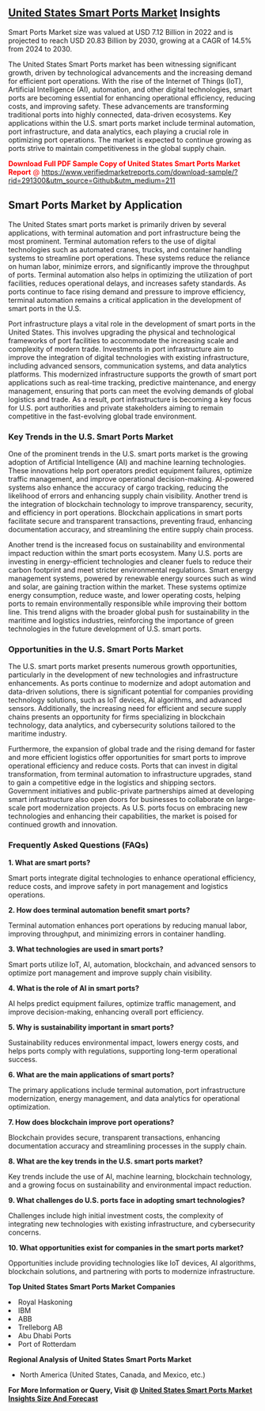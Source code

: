 <h2><a href="https://www.verifiedmarketreports.com/download-sample/?rid=291300&amp;utm_source=Github&amp;utm_medium=211" target="_blank">United States Smart Ports Market</a> Insights</h2><p>Smart Ports Market size was valued at USD 7.12 Billion in 2022 and is projected to reach USD 20.83 Billion by 2030, growing at a CAGR of 14.5% from 2024 to 2030.</p><p><p>The United States Smart Ports market has been witnessing significant growth, driven by technological advancements and the increasing demand for efficient port operations. With the rise of the Internet of Things (IoT), Artificial Intelligence (AI), automation, and other digital technologies, smart ports are becoming essential for enhancing operational efficiency, reducing costs, and improving safety. These advancements are transforming traditional ports into highly connected, data-driven ecosystems. Key applications within the U.S. smart ports market include terminal automation, port infrastructure, and data analytics, each playing a crucial role in optimizing port operations. The market is expected to continue growing as ports strive to maintain competitiveness in the global supply chain. <p><span class=""><span style="color: #ff0000;"><strong>Download Full PDF Sample Copy of United States Smart Ports Market Report</strong> @ </span><a href="https://www.verifiedmarketreports.com/download-sample/?rid=291300&amp;utm_source=Github&amp;utm_medium=211" target="_blank">https://www.verifiedmarketreports.com/download-sample/?rid=291300&amp;utm_source=Github&amp;utm_medium=211</a></span></p></p><h2>Smart Ports Market by Application</h2><p>The United States smart ports market is primarily driven by several applications, with terminal automation and port infrastructure being the most prominent. Terminal automation refers to the use of digital technologies such as automated cranes, trucks, and container handling systems to streamline port operations. These systems reduce the reliance on human labor, minimize errors, and significantly improve the throughput of ports. Terminal automation also helps in optimizing the utilization of port facilities, reduces operational delays, and increases safety standards. As ports continue to face rising demand and pressure to improve efficiency, terminal automation remains a critical application in the development of smart ports in the U.S.</p><p>Port infrastructure plays a vital role in the development of smart ports in the United States. This involves upgrading the physical and technological frameworks of port facilities to accommodate the increasing scale and complexity of modern trade. Investments in port infrastructure aim to improve the integration of digital technologies with existing infrastructure, including advanced sensors, communication systems, and data analytics platforms. This modernized infrastructure supports the growth of smart port applications such as real-time tracking, predictive maintenance, and energy management, ensuring that ports can meet the evolving demands of global logistics and trade. As a result, port infrastructure is becoming a key focus for U.S. port authorities and private stakeholders aiming to remain competitive in the fast-evolving global trade environment.</p><h3>Key Trends in the U.S. Smart Ports Market</h3><p>One of the prominent trends in the U.S. smart ports market is the growing adoption of Artificial Intelligence (AI) and machine learning technologies. These innovations help port operators predict equipment failures, optimize traffic management, and improve operational decision-making. AI-powered systems also enhance the accuracy of cargo tracking, reducing the likelihood of errors and enhancing supply chain visibility. Another trend is the integration of blockchain technology to improve transparency, security, and efficiency in port operations. Blockchain applications in smart ports facilitate secure and transparent transactions, preventing fraud, enhancing documentation accuracy, and streamlining the entire supply chain process.</p><p>Another trend is the increased focus on sustainability and environmental impact reduction within the smart ports ecosystem. Many U.S. ports are investing in energy-efficient technologies and cleaner fuels to reduce their carbon footprint and meet stricter environmental regulations. Smart energy management systems, powered by renewable energy sources such as wind and solar, are gaining traction within the market. These systems optimize energy consumption, reduce waste, and lower operating costs, helping ports to remain environmentally responsible while improving their bottom line. This trend aligns with the broader global push for sustainability in the maritime and logistics industries, reinforcing the importance of green technologies in the future development of U.S. smart ports.</p><h3>Opportunities in the U.S. Smart Ports Market</h3><p>The U.S. smart ports market presents numerous growth opportunities, particularly in the development of new technologies and infrastructure enhancements. As ports continue to modernize and adopt automation and data-driven solutions, there is significant potential for companies providing technology solutions, such as IoT devices, AI algorithms, and advanced sensors. Additionally, the increasing need for efficient and secure supply chains presents an opportunity for firms specializing in blockchain technology, data analytics, and cybersecurity solutions tailored to the maritime industry.</p><p>Furthermore, the expansion of global trade and the rising demand for faster and more efficient logistics offer opportunities for smart ports to improve operational efficiency and reduce costs. Ports that can invest in digital transformation, from terminal automation to infrastructure upgrades, stand to gain a competitive edge in the logistics and shipping sectors. Government initiatives and public-private partnerships aimed at developing smart infrastructure also open doors for businesses to collaborate on large-scale port modernization projects. As U.S. ports focus on embracing new technologies and enhancing their capabilities, the market is poised for continued growth and innovation.</p><h3>Frequently Asked Questions (FAQs)</h3><p><strong>1. What are smart ports?</strong></p><p>Smart ports integrate digital technologies to enhance operational efficiency, reduce costs, and improve safety in port management and logistics operations.</p><p><strong>2. How does terminal automation benefit smart ports?</strong></p><p>Terminal automation enhances port operations by reducing manual labor, improving throughput, and minimizing errors in container handling.</p><p><strong>3. What technologies are used in smart ports?</strong></p><p>Smart ports utilize IoT, AI, automation, blockchain, and advanced sensors to optimize port management and improve supply chain visibility.</p><p><strong>4. What is the role of AI in smart ports?</strong></p><p>AI helps predict equipment failures, optimize traffic management, and improve decision-making, enhancing overall port efficiency.</p><p><strong>5. Why is sustainability important in smart ports?</strong></p><p>Sustainability reduces environmental impact, lowers energy costs, and helps ports comply with regulations, supporting long-term operational success.</p><p><strong>6. What are the main applications of smart ports?</strong></p><p>The primary applications include terminal automation, port infrastructure modernization, energy management, and data analytics for operational optimization.</p><p><strong>7. How does blockchain improve port operations?</strong></p><p>Blockchain provides secure, transparent transactions, enhancing documentation accuracy and streamlining processes in the supply chain.</p><p><strong>8. What are the key trends in the U.S. smart ports market?</strong></p><p>Key trends include the use of AI, machine learning, blockchain technology, and a growing focus on sustainability and environmental impact reduction.</p><p><strong>9. What challenges do U.S. ports face in adopting smart technologies?</strong></p><p>Challenges include high initial investment costs, the complexity of integrating new technologies with existing infrastructure, and cybersecurity concerns.</p><p><strong>10. What opportunities exist for companies in the smart ports market?</strong></p><p>Opportunities include providing technologies like IoT devices, AI algorithms, blockchain solutions, and partnering with ports to modernize infrastructure.</p></p><p><strong>Top United States Smart Ports Market Companies</strong></p><div data-test-id=""><p><li>Royal Haskoning</li><li> IBM</li><li> ABB</li><li> Trelleborg AB</li><li> Abu Dhabi Ports</li><li> Port of Rotterdam</li></p><div><strong>Regional Analysis of&nbsp;United States Smart Ports Market</strong></div><ul><li dir="ltr"><p dir="ltr">North America&nbsp;(United States, Canada, and Mexico, etc.)</p></li></ul><p><strong>For More Information or Query, Visit @&nbsp;</strong><strong><a href="https://www.verifiedmarketreports.com/product/smart-ports-market/?utm_source=Github&amp;utm_medium=211" target="_blank">United States Smart Ports Market Insights Size And Forecast</a></strong></p></div>

